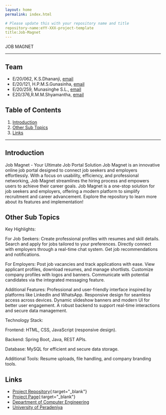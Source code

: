 ```yaml
---
layout: home
permalink: index.html

# Please update this with your repository name and title
repository-name:eYY-XXX-project-template
title:Job-Magnet
---
```


[comment]: # "This is the standard layout for the project, but you can clean this and use your own template"

JOB MAGNET

---

<!-- 
This is a sample image, to show how to add images to your page. To learn more options, please refer [this](https://projects.ce.pdn.ac.lk/docs/faq/how-to-add-an-image/)

![Sample Image](./images/sample.png)
 -->

## Team
-  E/20/062, K.S.Dhananji, [email](mailto:e20062@eng.pdn.ac.lk)
-  E/20/121, H.P.M.S.Gunasinha, [email](mailto:e20121@eng.pdn.ac.lk)
-  E/20/259, Munasinghe S.L., [email](mailto:e20259@eng.pdn.ac.lk)
-  E20/376,R.M.M.Shyamantha, [email](mailto:e20376@eng.pdn.ac.lk)

## Table of Contents
1. [Introduction](#introduction)
2. [Other Sub Topics](#other-sub-topics)
3. [Links](#links)

---

## Introduction

 Job Magnet - Your Ultimate Job Portal Solution
Job Magnet is an innovative online job portal designed to connect job seekers and employers effortlessly. With a focus on usability, efficiency, and professional networking, Job Magnet streamlines the hiring process and empowers users to achieve their career goals.
Job Magnet is a one-stop solution for job seekers and employers, offering a modern platform to simplify recruitment and career advancement. Explore the repository to learn more about its features and implementation!

## Other Sub Topics
Key Highlights:

For Job Seekers:
Create professional profiles with resumes and skill details.
Search and apply for jobs tailored to your preferences.
Directly connect with employers through a real-time chat system.
Get job recommendations and notifications.

For Employers:
Post job vacancies and track applications with ease.
View applicant profiles, download resumes, and manage shortlists.
Customize company profiles with logos and banners.
Communicate with potential candidates via the integrated messaging feature.

Additional Features:
Professional and user-friendly interface inspired by platforms like LinkedIn and WhatsApp.
Responsive design for seamless access across devices.
Dynamic slideshow banners and modern UI for better user engagement.
A robust backend to support real-time interactions and secure data management.

Technology Stack:

Frontend: HTML, CSS, JavaScript (responsive design).

Backend: Spring Boot, Java, REST APIs.

Database: MySQL for efficient and secure data storage.

Additional Tools: Resume uploads, file handling, and company branding tools.


## Links

- [Project Repository](https://github.com/cepdnaclk/e20-co227-Job-Magnet){:target="_blank"}
- [Project Page](https://cepdnaclk.github.io/e20-co227-Job-Magnet/){:target="_blank"}
- [Department of Computer Engineering](http://www.ce.pdn.ac.lk/)
- [University of Peradeniya](https://eng.pdn.ac.lk/)


[//]: # (Please refer this to learn more about Markdown syntax)
[//]: # (https://github.com/adam-p/markdown-here/wiki/Markdown-Cheatsheet)
